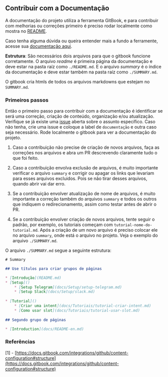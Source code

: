 ## Contribuir com a Documentação

A documentação do projeto utiliza a ferramenta GitBook, e para contribuir com melhorias ou correções primeiro é preciso rodar localmente como mostra no [README](../../README.md).

Caso tenha alguma dúvida ou queira entender mais a fundo a ferramente, acesse sua [documentação aqui](https://docs.gitbook.com/).


**Estrutura**: São necessários dois arquivos para que o gitbook funcione corretamente. O arquivo *readme* é primeira página da documentação e deve estar na pasta raíz como `./README.md`.
E o arquivo *summary* é o índice da documentação e deve estar também na pasta raíz como `./SUMMARY.md`. 


O gitbook cria htmls de todos os arquivos markdowns que estejam no `SUMMARY.md`.
 
### Primeiros passos

Então o primeiro passo para contribuir com a documentação é identificar se será uma correção, criação de conteúdo, organização e/ou atualização. 
Verifique se já existe uma [issue](https://github.com/lappis-unb/rasa-ptbr-boilerplate/issues) aberta sobre o assunto específico. Caso não tenha, crie uma issue e coloque a label de `documentação` e outra caso seja necessário. 
Rode localmente o gitbook para ver a documentação do projeto. 

1. Caso a contribuição não precise de criação de novos arquivos, faça as correções nos arquivos e abra um PR descrevendo claramente tudo o que foi feito.

2. Caso a contribuição envolva exclusão de arquivos, é muito importante verificar o arquivo `summary` e corrigir ou apagar os links que levariam para esses arquivos excluidos. Pois se não tirar desses arquivos, quando abrir vai dar erro.

3. Se a contribuição envolver atualização de nome de arquivos, é muito importante a correção também do arquivos `summary` e todos os outros que indiquem o redirecionamento, assim como testar antes de abrir o PR.

4. Se a contribuição envolver criação de novos arquivos, tente seguir o padrão, por exemplo, os tutoriais começam com `tutorial-nome-do-tutorial.md`. Após a criação de um novo arquivo é preciso colocar ele no arquivo `summary`, onde está o arquivo no projeto. Veja o exemplo do arquivo `./SUMMARY.md`.


O arquivo `./SUMMARY.md` segue a seguinte estrutura:


```markdown
‌# Summary​

## Use títulos para criar grupos de páginas

* [Introdução](README.md)
* [Setup]()    
    * [Setup Telegram](docs/Setup/setup-telegram.md)    
    * [Setup Slack](docs/Setup/slack.md)
    
* [Tutorial]()    
    * [Criar uma intent](docs/Tutoriais/tutorial-criar-intent.md)    
    * [Como usar slot](docs/Tutoriais/tutorial-usar-slot.md)    
    
## Segundo grupo de páginas

* [Introduction](docs/README-en.md)
```



### Referências

[1] - [https://docs.gitbook.com/integrations/github/content-configuration#structure](https://docs.gitbook.com/integrations/github/content-configuration#structure)
